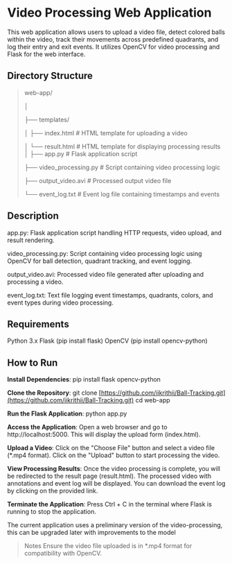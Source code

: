 
# **Video Processing Web Application**

This web application allows users to upload a video file, detect colored balls within the video, track their movements across predefined quadrants, and log their entry and exit events. It utilizes OpenCV for video processing and Flask for the web interface.

## Directory Structure

>web-app/
>
>│
>
>├── templates/
>
>│   ├── index.html        # HTML template for uploading a video
>
>│   └── result.html       # HTML template for displaying processing results
>│
>├── app.py                # Flask application script
>
>├── video_processing.py   # Script containing video processing logic
>
>├── output_video.avi      # Processed output video file
>
>└── event_log.txt         # Event log file containing timestamps and events

## Description
app.py: Flask application script handling HTTP requests, video upload, and result rendering.

video_processing.py: Script containing video processing logic using OpenCV for ball detection, quadrant tracking, and event logging.

output_video.avi: Processed video file generated after uploading and processing a video.

event_log.txt: Text file logging event timestamps, quadrants, colors, and event types during video processing.

## Requirements
Python 3.x
Flask (pip install flask)
OpenCV (pip install opencv-python)


## How to Run

**Install Dependencies**:
pip install flask opencv-python

**Clone the Repository**:
git clone [https://github.com/iikrithii/Ball-Tracking.git](https://github.com/iikrithii/Ball-Tracking.git)
cd web-app

**Run the Flask Application**:
python app.py

**Access the Application**:
Open a web browser and go to http://localhost:5000. This will display the upload form (index.html).

**Upload a Video**:
Click on the "Choose File" button and select a video file (*.mp4 format).
Click on the "Upload" button to start processing the video.

**View Processing Results**:
Once the video processing is complete, you will be redirected to the result page (result.html).
The processed video with annotations and event log will be displayed.
You can download the event log by clicking on the provided link.

**Terminate the Application**:
Press Ctrl + C in the terminal where Flask is running to stop the application.

The current application uses a preliminary version of the video-processing, this can be upgraded later with improvements to the model

>Notes
>Ensure the video file uploaded is in *.mp4 format for compatibility with OpenCV.
